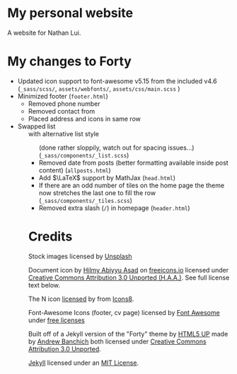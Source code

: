 # My personal website

A website for Nathan Lui.

# My changes to Forty

- Updated icon support to font-awesome v5.15 from the included v4.6 (`_sass/scss/`, `assets/webfonts/`, `assets/css/main.scss` )  
- Minimized footer (`footer.html`)  
  - Removed phone number  
  - Removed contact from  
  - Placed address and icons in same row  
- Swapped list <ul> with alternative list style <ul alt> (done rather sloppily, watch out for spacing issues...) (`_sass/components/_list.scss`)  
- Removed date from posts (better formatting available inside post content) (`allposts.html`)  
- Add $\LaTeX$ support by MathJax (`head.html`)  
- If there are an odd number of tiles on the home page the theme now stretches the last one to fill the row (`_sass/components/_tiles.scss`)  
- Removed extra slash (`/`) in homepage (`header.html`)  

# Credits

Stock images licensed by [Unsplash](https://unsplash.com/license)

Document icon by [Hilmy Abiyyu Asad](https://freeicons.io/profile/75801) on [freeicons.io](freeicons.io) licensed under [Creative Commons Attribution 3.0 Unported (H.A.A.)](https://creativecommons.org/licenses/by/3.0/legalcode). See full license text below.

The N icon [licensed](https://intercom.help/icons8-7fb7577e8170/en/articles/5534926-universal-multimedia-licensing-agreement-for-icons8) by from [Icons8](https://icons8.com/).  

Font-Awesome Icons (footer, cv page) licensed by [Font Awesome](https://fontawesome.com/) under [free licenses](https://fontawesome.com/license/free)

Built off of a Jekyll version of the "Forty" theme by [HTML5 UP](https://html5up.net/) made by [Andrew Banchich](https://github.com/andrewbanchich/forty-jekyll-theme) both licensed under [Creative Commons Attribution 3.0 Unported](https://creativecommons.org/licenses/by/3.0/legalcode).  

[Jekyll](http://jekyllrb.com/) licensed under an [MIT License](https://github.com/jekyll/jekyll/blob/master/LICENSE).  
